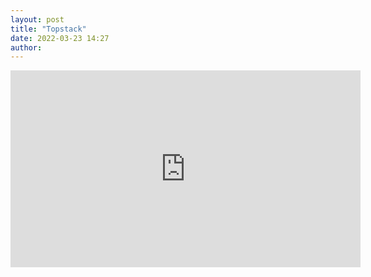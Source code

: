 ```yaml
---
layout: post
title: "Topstack"
date: 2022-03-23 14:27
author:
---
```


<iframe width="560" height="315" src="https://www.youtube.com/embed/3R3-YwDZrzg" title="YouTube video player" frameborder="0" allow="accelerometer; autoplay; clipboard-write; encrypted-media; gyroscope; picture-in-picture" allowfullscreen></iframe>
